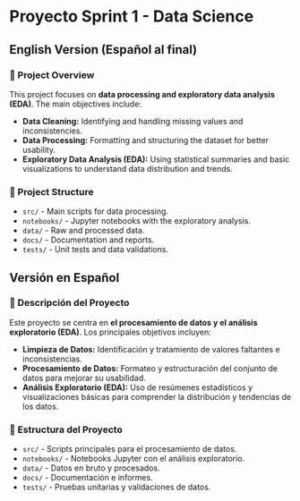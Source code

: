 # Proyecto Sprint 1 - Data Science

## English Version (Español al final)

### 📝 Project Overview
This project focuses on **data processing and exploratory data analysis (EDA)**. The main objectives include:

- **Data Cleaning:** Identifying and handling missing values and inconsistencies.
- **Data Processing:** Formatting and structuring the dataset for better usability.
- **Exploratory Data Analysis (EDA):** Using statistical summaries and basic visualizations to understand data distribution and trends.

### 📂 Project Structure
- `src/` - Main scripts for data processing.
- `notebooks/` - Jupyter notebooks with the exploratory analysis.
- `data/` - Raw and processed data.
- `docs/` - Documentation and reports.
- `tests/` - Unit tests and data validations.

## Versión en Español

### 📝 Descripción del Proyecto
Este proyecto se centra en **el procesamiento de datos y el análisis exploratorio (EDA)**. Los principales objetivos incluyen:

- **Limpieza de Datos:** Identificación y tratamiento de valores faltantes e inconsistencias.
- **Procesamiento de Datos:** Formateo y estructuración del conjunto de datos para mejorar su usabilidad.
- **Análisis Exploratorio (EDA):** Uso de resúmenes estadísticos y visualizaciones básicas para comprender la distribución y tendencias de los datos.

### 📂 Estructura del Proyecto
- `src/` - Scripts principales para el procesamiento de datos.
- `notebooks/` - Notebooks Jupyter con el análisis exploratorio.
- `data/` - Datos en bruto y procesados.
- `docs/` - Documentación e informes.
- `tests/` - Pruebas unitarias y validaciones de datos.

